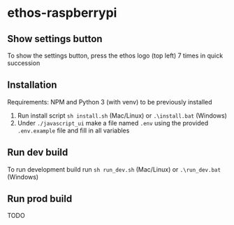 # ethos-raspberrypi

## Show settings button

To show the settings button, press the ethos logo (top left) 7 times in quick succession

## Installation

Requirements: NPM and Python 3 (with venv) to be previously installed

1. Run install script `sh install.sh` (Mac/Linux) or `.\install.bat` (Windows)
2. Under `./javascript_ui` make a file named `.env` using the provided `.env.example` file and fill in all variables

## Run dev build

To run development build run `sh run_dev.sh` (Mac/Linux) or `.\run_dev.bat` (Windows)

## Run prod build

TODO
